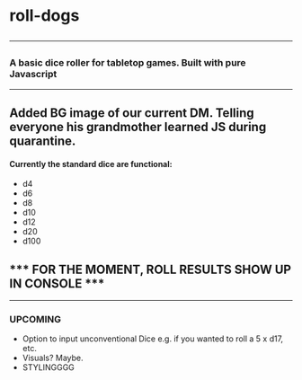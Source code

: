 # roll-dogs <hr>
### A basic dice roller for tabletop games. Built with pure Javascript<hr>
## Added BG image of our current DM. Telling everyone his grandmother learned JS during quarantine.
#### Currently the standard dice are functional:
 - d4
 - d6
 - d8
 - d10
 - d12
 - d20
 - d100
 
  ## *** FOR THE MOMENT, ROLL RESULTS SHOW UP IN CONSOLE ***

 <hr></l>


 ### UPCOMING
 - Option to input unconventional Dice e.g. if you wanted to roll a 5 x d17, etc.
 - Visuals? Maybe.
 - STYLINGGGG
 </l>

